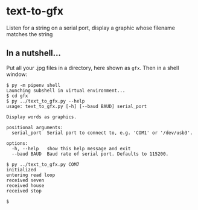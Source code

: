 # text-to-gfx
Listen for a string on a serial port, display a graphic whose filename matches the string

## In a nutshell...

Put all your .jpg files in a directory, here shown as `gfx`.  Then in a
shell window:

```
$ py -m pipenv shell
Launching subshell in virtual environment...
$ cd gfx
$ py ../text_to_gfx.py --help
usage: text_to_gfx.py [-h] [--baud BAUD] serial_port

Display words as graphics.

positional arguments:
  serial_port  Serial port to connect to, e.g. 'COM1' or '/dev/usb3'.

options:
  -h, --help   show this help message and exit
  --baud BAUD  Baud rate of serial port. Defaults to 115200.

$ py ../text_to_gfx.py COM7
initialized
entering read loop
received seven
received house
received stop

$
```
